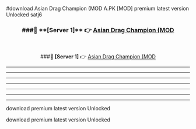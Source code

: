#download Asian Drag Champion (MOD A.PK [MOD] premium latest version Unlocked satj6 



<div align="center">
<h3>###🔹 **[Server 1]** 👉 <a href="https://download1apk.web.app/">Asian Drag Champion (MOD</a></h3><br>


###🔹 **[Server 1]** 👉 <a href="https://download1apk.web.app/">Asian Drag Champion (MOD</a></h3>
</div>



----------------------------------------------------------

----------------------------------------------------------

----------------------------------------------------------

----------------------------------------------------------

----------------------------------------------------------

----------------------------------------------------------

----------------------------------------------------------

download premium latest version Unlocked

download premium latest version Unlocked
